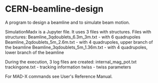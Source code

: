 # CERN-beamline-design

A program to design a beamline and to simulate beam motion.

SimulationMadx is a Jupyter file. It uses 3 files with structures.
Files with structures:
	Beamline_3qdoublets_6.3m_3m.txt - with 6 quadrupoles
	Beamline_2qdoublets_5m_2.6m.txt - with 4 quadrupoles, upper branch of the beamline
	Beamline_3qdoublets_5m_1.36m.txt - with 4 quadrupoles, lower branch of the beamline

During the execution, 3 log files are created:
	internal_mag_pot.txt
	trackingone.txt - tracking information
	twiss - twiss parameters

For MAD-X commands see User's Reference Manual.
